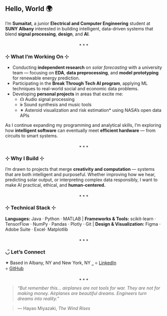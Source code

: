 ## Hello, World 🌍  

I’m **Sumaitat**, a junior **Electrical and Computer Engineering** student at **SUNY Albany** interested in building intelligent, data-driven systems that blend **signal processing**, **design**, and **AI**.  


<p align="center"> ⁎ ⁎ ⁎ </p>


### ⊹ What I’m Working On ⊹
- Conducting **independent research** on *solar forecasting* with a university team — focusing on **EDA**, **data preprocessing**, and **model prototyping** for renewable energy prediction.  
- Participating in the **Break Through Tech AI program**, applying ML techniques to real-world social and economic data problems.  
- Developing **personal projects** in areas that excite me:  
  - ☊ Audio signal processing  
  - 𝄫 Sound synthesis and music tools  
  - ✶ Asteroid visualization and risk estimation* using NASA’s open data APIs  

As I continue expanding my programming and analytical skills, I’m exploring how **intelligent software** can eventually meet **efficient hardware** — from circuits to smart systems.

<p align="center"> ⁎ ⁎ ⁎ </p>


###  ⊹ Why I Build  ⊹
I’m drawn to projects that merge **creativity and computation** — systems that are both intelligent and purposeful. Whether improving how we hear, predicting solar output, or interpreting complex data responsibly, I want to make AI practical, ethical, and **human-centered.**

<p align="center"> ⁎ ⁎ ⁎ </p>


###  ⊹ Technical Stack  ⊹
**Languages:** Java · Python · MATLAB | **Frameworks & Tools:** scikit-learn · TensorFlow · NumPy · Pandas · Plotly · Git | **Design & Visualization:** Figma · Adobe Suite · Excel· Matplotlib 

<p align="center"> ⁎ ⁎ ⁎ </p>


### ◡̈ Let’s Connect
✦ Based in Albany, NY and New York, NY
⎵
⟡ [LinkedIn](https://www.linkedin.com/in/sumaitate)  
⟡ [GitHub](https://github.com/esumaitat)  

<p align="center"> ⁎ ⁎ ⁎ </p>



> *“But remember this... airplanes are not tools for war. They are not for making money. Airplanes are beautiful dreams. Engineers turn dreams into reality.”*

> ― Hayao Miyazaki, *The Wind Rises* 
